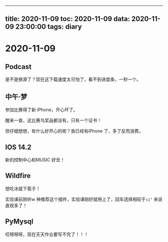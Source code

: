 
---
title: 2020-11-09
toc: 2020-11-09
data: 2020-11-09 23:00:00
tags: diary
---


# 2020-11-09

## Podcast

是不是换源了？现在这下载速度太可怕了，看不到进度条，一秒一个。

## 中午·梦

参加比赛得了新 iPhone，开心坏了。

醒来一查，这比赛鸟奖品都没有，只有一个证书！

但仔细想想，有什么好开心的呢？我已经有iPhone 了，多了反而浪费。

## IOS 14.2

新的控制中心和MUSIC 好丑！

## Wildfire

想吃冰就下雹子！

实验课前刚听w 神推荐这个插件，实验课刚好就用上了，回车选择相较于`ci"` 来说直观多了！

## PyMysql

哎呀呀呀，现在天天作业要写不完了！！！

